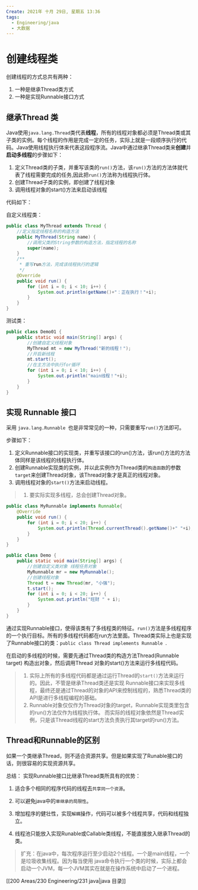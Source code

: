 ```yaml
---
Create: 2021年 十月 29日, 星期五 13:36
tags: 
  - Engineering/java
  - 大数据
---
```

# 创建线程类

创建线程的方式总共有两种：

1. 一种是继承Thread类方式
2. 一种是实现Runnable接口方式

## 继承Thread 类

Java使用`java.lang.Thread`类代表**线程**，所有的线程对象都必须是Thread类或其子类的实例。每个线程的作用是完成一定的任务，实际上就是一段顺序执行的代码。Java使用线程执行体来代表这段程序流。Java中通过继承Thread类来**创建**并**启动多线程**的步骤如下：

1. 定义Thread类的子类，并重写该类的`run()`方法，该`run()`方法的方法体就代表了线程需要完成的任务,因此把`run()`方法称为线程执行体。
2. 创建Thread子类的实例，即创建了线程对象
3. 调用线程对象的start()方法来启动该线程

代码如下：

自定义线程类：

~~~java
public class MyThread extends Thread {
	//定义指定线程名称的构造方法
	public MyThread(String name) {
		//调用父类的String参数的构造方法，指定线程的名称
		super(name);
	}
	/**
	 * 重写run方法，完成该线程执行的逻辑
	 */
	@Override
	public void run() {
		for (int i = 0; i < 10; i++) {
			System.out.println(getName()+"：正在执行！"+i);
		}
	}
}
~~~

测试类：

```java
public class Demo01 {
	public static void main(String[] args) {
		//创建自定义线程对象
		MyThread mt = new MyThread("新的线程！");
		//开启新线程
		mt.start();
		//在主方法中执行for循环
		for (int i = 0; i < 10; i++) {
			System.out.println("main线程！"+i);
		}
	}
}
```

## 实现 Runnable 接口

采用 `java.lang.Runnable `也是非常常见的一种，只需要重写`run()`方法即可。

步骤如下：

1. 定义Runnable接口的实现类，并重写该接口的run()方法，该run()方法的方法体同样是该线程的线程执行体。
2. 创建Runnable实现类的实例，并以此实例作为Thread类的`构造函数`的参数`target`来创建Thread对象，该Thread对象才是真正的线程对象。
3. 调用线程对象的`start()`方法来启动线程。

> 1. 要实际实现多线程，总会创建Thread对象。

```java
public class MyRunnable implements Runnable{
    @Override 
    public void run() {
        for (int i = 0; i < 20; i++) {
            System.out.println(Thread.currentThread().getName()+" "+i);
        } 
    }
}
```

```java
public class Demo {
    public static void main(String[] args) {
        //创建自定义类对象 线程任务对象
        MyRunnable mr = new MyRunnable(); 
        //创建线程对象 
        Thread t = new Thread(mr, "小强"); 
        t.start(); 
        for (int i = 0; i < 20; i++) { 
            System.out.println("旺财 " + i); 
        }
    }
}
```

通过实现Runnable接口，使得该类有了多线程类的特征。`run()`方法是多线程程序的一个执行目标。所有的多线程代码都在run方法里面。Thread类实际上也是实现了Runnable接口的类：`public class Thread implements Runnable `.

在启动的多线程的时候，需要先通过Thread类的构造方法Thread(Runnable target) 构造出对象，然后调用Thread 对象的start()方法来运行多线程代码。



> 1. 实际上所有的多线程代码都是通过运行Thread的`start()`方法来运行的。因此，不管是继承Thread类还是实现 Runnable接口来实现多线程，最终还是通过Thread的对象的API来控制线程的，熟悉Thread类的API是进行多线程编程的基础。
> 2. Runnable对象仅仅作为Thread对象的target，Runnable实现类里包含的run()方法仅作为线程执行体。 而实际的线程对象依然是Thread实例，只是该Thread线程的start方法负责执行其target的run()方法。

## Thread和Runnable的区别

如果一个类继承Thread，则不适合资源共享。但是如果实现了Runable接口的话，则很容易的实现资源共享。

总结： 实现Runnable接口比继承Thread类所具有的优势：

1. 适合多个相同的程序代码的线程去`共享同一个资源`。

2. 可以避免java中的`单继承的局限性`。

3. 增加程序的健壮性，实现`解耦`操作，代码可以被多个线程共享，代码和线程独立。

4. 线程池只能放入实现Runable或Callable类线程，不能直接放入继承Thread的类。

> 扩充：在java中，每次程序运行至少启动2个线程。一个是main线程，一个是垃圾收集线程。因为每当使用 java命令执行一个类的时候，实际上都会启动一个JVM，每一个JVM其实在就是在操作系统中启动了一个进程。



[[200 Areas/230 Engineering/231 java|java 目录]]